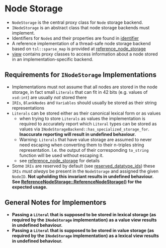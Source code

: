 # Node Storage

- `NodeStorage` is the central proxy class for `Node` storage backend.
- `INodeStorage` is an abstract class that node storage backends must implement.
- Identifiers for `Node`s and their properties are found in [identifier](./identifier/README.md)
- A reference implementation of a thread-safe node storage backend based on `tsl::sparse_map` is provided
  at [reference_node_storage](./reference_node_storage)
- [view](./view/README.md) contains proxy classes to access information about a node stored in an implementation-specific
  backend. 

## Requirements for `INodeStorage` Implementations

- Implementations must not assume that all nodes are stored in the node storage,
  in fact small `Literals` that can fit in 42 bits (e.g. values of `xsd:int`) are usually _not_ stored there
- `IRIs`, `BlankNodes` and `Variables` should usually be stored
  as their string representations
- `Literals` can be stored either as their canonical lexical form or as values
  - when trying to store `Literals` as values the implementation is
    required to accurately report which `Literal` types can be stored as
    values via `INodeStorageBackend::has_specialized_storage_for`. **Inaccurate
    reporting will result in undefined behaviour.**
  - Warning: `Literals` that have value storage are assumed to never need escaping when converting them to their 
    n-triples string representation. I.e. the output of their corresponding `to_string` function will be used
    without escaping it.
  - see [reference_node_storage](./reference_node_storage) for details
- Some `IRIs` are reserved by default (see [reserved_datatype_ids](../../datatypes/registry/FixedIdMappings.hpp))
  these `IRIs` _must always_ be present in the `NodeStorage` 
  and assigned the given `NodeID`. **Not upholding this invariant results in undefined behaviour.
  See [ReferenceNodeStorage::ReferenceNodeStorage()](reference_node_storage/ReferenceNodeStorageBackend.cpp)
  for the expected usage.**

## General Notes for Implementors

- **Passing a `Literal` that is supposed to be stored in lexical storage (as required by the `INodeStorage` implementation) 
  as a value view results in undefined behaviour.**
- **Passing a `Literal` that is supposed to be stored in value storage (as required by the `INodeStorage` implementation)
  as a lexical view results in undefined behaviour.**
